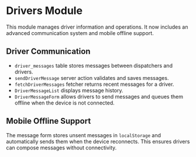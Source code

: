 # Drivers Module

This module manages driver information and operations. It now includes an advanced communication system and mobile offline support.

## Driver Communication

- `driver_messages` table stores messages between dispatchers and drivers.
- `sendDriverMessage` server action validates and saves messages.
- `fetchDriverMessages` fetcher returns recent messages for a driver.
- `DriverMessageList` displays message history.
- `DriverMessageForm` allows drivers to send messages and queues them offline when the device is not connected.

## Mobile Offline Support

The message form stores unsent messages in `localStorage` and automatically sends them when the device reconnects. This ensures drivers can compose messages without connectivity.
